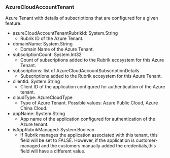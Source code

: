 ### AzureCloudAccountTenant
Azure Tenant with details of subscriptions that are configured for a given feature.

- azureCloudAccountTenantRubrikId: System.String
  - Rubrik ID of the Azure Tenant.
- domainName: System.String
  - Domain Name of the Azure Tenant.
- subscriptionCount: System.Int32
  - Count of subscriptions added to the Rubrik ecosystem for this Azure Tenant.
- subscriptions: list of AzureCloudAccountSubscriptionDetails
  - Subscriptions added to the Rubrik ecosystem for this Azure Tenant.
- clientId: System.String
  - Client ID of the application configured for authentication of the Azure tenant.
- cloudType: AzureCloudType
  - Type of Azure Tenant. Possible values: Azure Public Cloud, Azure China Cloud.
- appName: System.String
  - App name of the application configured for authentication of the Azure tenant.
- isAppRubrikManaged: System.Boolean
  - If Rubrik manages the application associated with this tenant, this field will be set to FALSE. However, if the application is customer-managed and the customers manually added the credentials,this field will have a different value.
